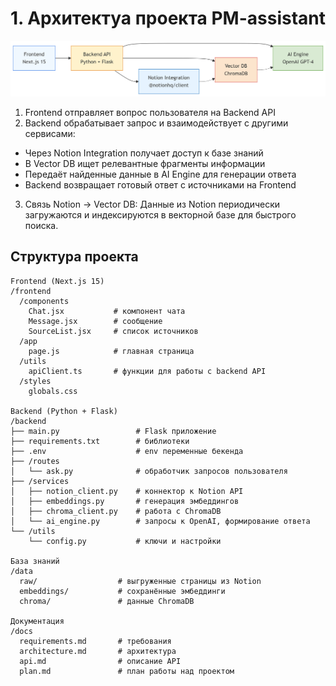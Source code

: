 # 1. Архитектуа проекта PM-assistant

![Схема архитектуры проекта](img/architecture.png)

1. Frontend отправляет вопрос пользователя на Backend API
2. Backend обрабатывает запрос и взаимодействует с другими сервисами:
  - Через Notion Integration получает доступ к базе знаний
  - В Vector DB ищет релевантные фрагменты информации
  - Передаёт найденные данные в AI Engine для генерации ответа
  - Backend возвращает готовый ответ с источниками на Frontend
3. Связь Notion → Vector DB: Данные из Notion периодически загружаются и индексируются в векторной базе для быстрого поиска.


## Структура проекта

```
Frontend (Next.js 15)
/frontend
  /components
    Chat.jsx           # компонент чата
    Message.jsx        # сообщение
    SourceList.jsx     # список источников
  /app
    page.js            # главная страница    
  /utils
    apiClient.ts       # функции для работы с backend API
  /styles
    globals.css

Backend (Python + Flask)
/backend
├── main.py                 # Flask приложение
├── requirements.txt        # библиотеки
├── .env                    # env переменные бекенда
├── /routes
│   └── ask.py              # обработчик запросов пользователя
├── /services
│   ├── notion_client.py    # коннектор к Notion API
│   ├── embeddings.py       # генерация эмбеддингов
│   ├── chroma_client.py    # работа с ChromaDB
│   └── ai_engine.py        # запросы к OpenAI, формирование ответа
└── /utils
    └── config.py           # ключи и настройки

База знаний
/data
  raw/                  # выгруженные страницы из Notion
  embeddings/           # сохранённые эмбеддинги
  chroma/               # данные ChromaDB

Документация
/docs
  requirements.md       # требования
  architecture.md       # архитектура
  api.md                # описание API
  plan.md               # план работы над проектом

```